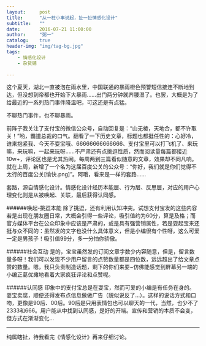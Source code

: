 ```yaml
---
layout:     post
title:      "从一桩小事说起，扯一扯情感化设计"
subtitle:   ""
date:       2016-07-21 11:00:00
author:     "粥一"
catalog:	true
header-img: "img/tag-bg.jpg"
tags:
    - 情感化设计
    - 杂货铺
    
---
```

这个夏天，湖北一直被泡在雨水里，中国联通的暴雨橙色预警短信接连不断地到达，但没想到帝都也开始下大暴雨……出门两分钟就齐腰湿了。也罢，大概是为了给最近的一系列热门事件降温吧，可这还是有点猛。

不聊热门事件，也不聊暴雨。

前阵子我关注了支付宝的微信公众号，自动回复是：“山无棱，天地合，都不许取关！”哟，霸道总裁的口气。翻看了一下历史文章，标题也都挺任性的：心好冷，谁来抱紧我、今天不耍宝哦、66666666666666、支付宝里可以打飞机了、来玩嘛，来玩嘛，一起来玩呀……不严肃还有点挑逗性质，然而阅读量每篇都接近10w+，评论区也是尤其热闹。每周两到三篇看似随意的文章，效果却不同凡响。就在上周，新增了一个名为这届百度公关的公众号：“你好，我们就是你们觉得不太行的百度公关[愉快.png]”。阿哦，看来是一样的套路……

套路，源自情感化设计。情感化设计经历本能层、行为层、反思层，对应的用户心理变化则是从被唤起、关联，最后获得认同感。

######唤起-挑逗本能
除了挑逗，还有利用认知冲突。试想支付宝发的这些内容若是出现在朋友圈日常，大概会引得一些评论，吸引值约为60分，算是及格；而官方媒体平台在公众印象中应该是严肃的，或是具有强营销属性，若是耍起宝来还挺与众不同的：虽然发的文字也没什么具体意义，但是小编很有个性呀，这么可爱一定是男孩子！吸引值99分，多一分怕你骄傲。

######社会互动
是的，宝宝虽然发的订阅文章字数少内容随意，但是，留言数量多呀！我们可以发现不少用户留言的点赞数量都是四位数，远远超出了给文章点赞的数量。嗯，我只负责制造话题，剩下的你们来耍~仿佛能感觉到屏幕另一端的小编正葛优瘫地看着大家疯狂评论和点赞呢。

######认同感
印象中的支付宝总是在耍宝，然而可爱的小编是有任务在身的。耍宝卖腐，顺便还得发布点信息做做广告（貌似说反了…）。这样的说话方式和口吻，更像是90后、00后。90后是只用表情包也可以聊天的一代，当然，也少不了2333和666。用户能从中找到认同感，是好的开端。宣传和营销的本质不会变，但方式在渐渐变化…

---
纯属瞎扯，待我看完《情感化设计》再来仔细讨论。
